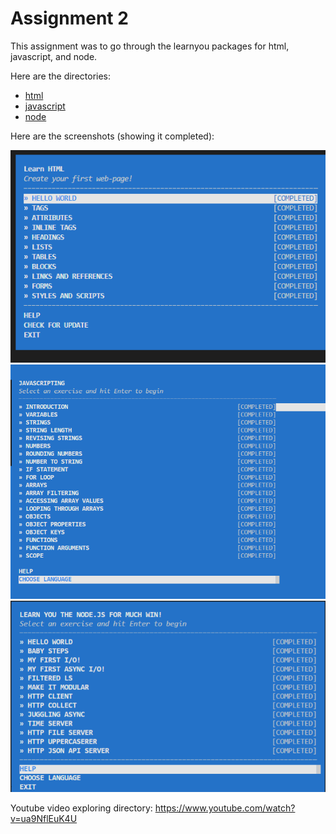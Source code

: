 # Assignment 2

This assignment was to go through the learnyou packages for html, javascript, and node.

Here are the directories:

 * [html](html)
 * [javascript](javascript)
 * [node](node)

Here are the screenshots (showing it completed):

<img src="html/Screenshot_Assignment_2_html.png">
<img src="javascript/Screenshot_Assignment_2_html.png">
<img src="node/Screenshot_Assignment_2_html.png">

Youtube video exploring directory:
https://www.youtube.com/watch?v=ua9NflEuK4U